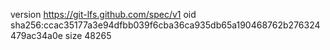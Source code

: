 version https://git-lfs.github.com/spec/v1
oid sha256:ccac35177a3e94dfbb039f6cba36ca935db65a190468762b276324479ac34a0e
size 48265
